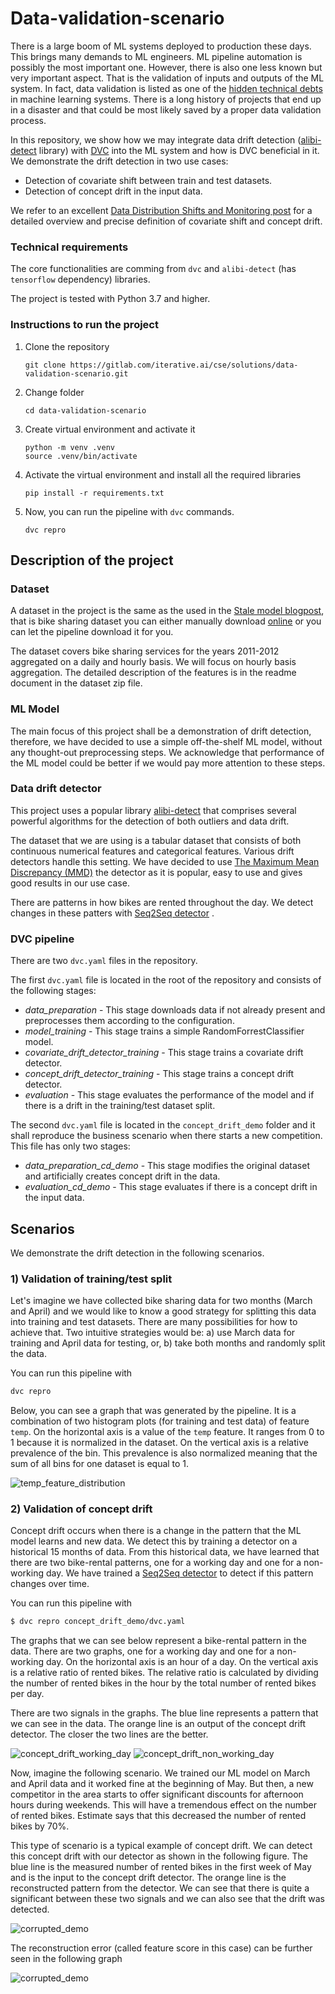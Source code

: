 # Data-validation-scenario

There is a large boom of ML systems deployed to production these days. This
brings many demands to ML engineers. ML pipeline automation is possibly the most
important one. However, there is also one less known but very important aspect.
That is the validation of inputs and outputs of the ML system. In fact, data
validation is listed as one of
the [hidden technical debts](https://proceedings.neurips.cc/paper/2015/file/86df7dcfd896fcaf2674f757a2463eba-Paper.pdf)
in machine learning systems. There is a long history of projects that end up in
a disaster and that could be most likely saved by a proper data validation
process.

In this repository, we show how we may integrate data drift
detection ([alibi-detect](https://github.com/SeldonIO/alibi-detect) library)
with [DVC](https://dvc.org/) into the ML system and how is DVC beneficial in it.
We demonstrate the drift detection in two use cases:

- Detection of covariate shift between train and test datasets.
- Detection of concept drift in the input data.

We refer to an
excellent [Data Distribution Shifts and Monitoring post](https://huyenchip.com/2022/02/07/data-distribution-shifts-and-monitoring.html)
for a detailed overview and precise definition of covariate shift and concept
drift.

### Technical requirements

The core functionalities are comming from `dvc` and `alibi-detect`
(has `tensorflow` dependency) libraries.

The project is tested with Python 3.7 and higher.

### Instructions to run the project

1. Clone the repository
    ```commandline
    git clone https://gitlab.com/iterative.ai/cse/solutions/data-validation-scenario.git
    ```
2. Change folder
    ```commandline
    cd data-validation-scenario
    ```
3. Create virtual environment and activate it
    ```commandline
    python -m venv .venv
    source .venv/bin/activate
    ```
4. Activate the virtual environment and install all the required libraries
    ```commandline
    pip install -r requirements.txt
    ```
5. Now, you can run the pipeline with `dvc` commands.
    ```commandline
    dvc repro
    ```

## Description of the project

### Dataset

A dataset in the project is the same as the used in
the [Stale model blogpost](https://dvc.org/blog/stale-models), that is bike
sharing dataset you can either manually
download [online](https://archive.ics.uci.edu/ml/machine-learning-databases/00275/Bike-Sharing-Dataset.zip)
or you can let the pipeline download it for you.

The dataset covers bike sharing services for the years 2011-2012 aggregated on a
daily and hourly basis. We will focus on hourly basis aggregation. The detailed
description of the features is in the readme document in the dataset zip file.

### ML Model

The main focus of this project shall be a demonstration of drift detection,
therefore, we have decided to use a simple off-the-shelf ML model, without any
thought-out preprocessing steps. We acknowledge that performance of the ML model
could be better if we would pay more attention to these steps.

### Data drift detector

This project uses a popular
library [alibi-detect](https://docs.seldon.io/projects/alibi-detect/en/latest/overview/algorithms.html)
that comprises several powerful algorithms for the detection of both outliers
and data drift.

The dataset that we are using is a tabular dataset that consists of both
continuous numerical features and categorical features. Various drift detectors
handle this setting. We have decided to
use [The Maximum Mean Discrepancy (MMD)](https://docs.seldon.io/projects/alibi-detect/en/latest/cd/methods/mmddrift.html)
the detector as it is popular, easy to use and gives good results in our use
case.

There are patterns in how bikes are rented throughout the day. We detect changes
in these patters
with [Seq2Seq detector](https://docs.seldon.io/projects/alibi-detect/en/latest/examples/od_seq2seq_ecg.html)
.

### DVC pipeline

There are two `dvc.yaml` files in the repository.

The first `dvc.yaml` file is located in the root of the repository and consists
of the following stages:

- *data_preparation* - This stage downloads data if not already present and
  preprocesses them according to the configuration.
- *model_training* - This stage trains a simple RandomForrestClassifier model.
- *covariate_drift_detector_training* - This stage trains a covariate drift
  detector.
- *concept_drift_detector_training* - This stage trains a concept drift
  detector.
- *evaluation* - This stage evaluates the performance of the model and if there
  is a drift in the training/test dataset split.

The second `dvc.yaml` file is located in the `concept_drift_demo` folder and it
shall reproduce the business scenario when there starts a new competition. 
This file has only two stages:

- *data_preparation_cd_demo* - This stage modifies the original dataset and
  artificially creates concept drift in the data.
- *evaluation_cd_demo* - This stage evaluates if there is a concept drift in the
  input data.

## Scenarios

We demonstrate the drift detection in the following scenarios.

### 1) Validation of training/test split

Let's imagine we have collected bike sharing data for two months (March and
April) and we would like to know a good strategy for splitting this data into
training and test datasets. There are many possibilities for how to achieve
that. Two intuitive strategies would be: a) use March data for training and
April data for testing, or, b) take both months and randomly split the data.

You can run this pipeline with

```bash
dvc repro
```

Below, you can see a graph that was generated by the pipeline. It is a
combination of two histogram plots
(for training and test data) of feature `temp`. On the horizontal axis is a
value of the `temp` feature. It ranges from 0 to 1 because it is normalized in
the dataset. On the vertical axis is a relative prevalence of the bin. This
prevalence is also normalized meaning that the sum of all bins for one dataset
is equal to 1.

![temp_feature_distribution](plots/temp_feature_distribution.png)

### 2) Validation of concept drift

Concept drift occurs when there is a change in the pattern that the ML model
learns and new data. We detect this by training a detector on a historical 15
months of data. From this historical data, we have learned that there are two
bike-rental patterns, one for a working day and one for a non-working day. We
have trained
a [Seq2Seq detector](https://docs.seldon.io/projects/alibi-detect/en/latest/examples/od_seq2seq_ecg.html)
to detect if this pattern changes over time.

You can run this pipeline with

```bash
$ dvc repro concept_drift_demo/dvc.yaml
```

The graphs that we can see below represent a bike-rental pattern in the data.
There are two graphs, one for a working day and one for a non-working day. On
the horizontal axis is an hour of a day. On the vertical axis is a relative
ratio of rented bikes. The relative ratio is calculated by dividing the number
of rented bikes in the hour by the total number of rented bikes per day.

There are two signals in the graphs. The blue line represents a pattern that we
can see in the data. The orange line is an output of the concept drift detector.
The closer the two lines are the better.

![concept_drift_working_day](plots/concept_drift_working_day.png)
![concept_drift_non_working_day](plots/concept_drift_non_working_day.png)

Now, imagine the following scenario. We trained our ML model on March and April
data and it worked fine at the beginning of May. But then, a new competitor in
the area starts to offer significant discounts for afternoon hours during
weekends. This will have a tremendous effect on the number of rented bikes.
Estimate says that this decreased the number of rented bikes by 70%.

This type of scenario is a typical example of concept drift. We can detect this
concept drift with our detector as shown in the following figure. The blue line
is the measured number of rented bikes in the first week of May and is the input
to the concept drift detector. The orange line is the reconstructed pattern from
the detector. We can see that there is quite a significant between these two
signals and we can also see that the drift was detected.

![corrupted_demo](concept_drift_demo/plots/corrupted_demo.png)

The reconstruction error (called feature score in this case) can be further seen
in the following graph

![corrupted_demo](concept_drift_demo/plots/demo_feature_score.png)
